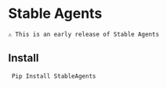 # Stable Agents 

```⚠️ This is an early release of Stable Agents```

## Install 

``` Pip Install StableAgents```
